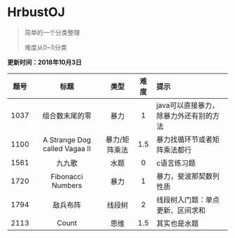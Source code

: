 # HrbustOJ

>简单的一个分类整理
>
>难度从0~5分类

**更新时间：2018年10月3日**


|题号|标题|类型|难度|提示|
|:---:|:---:|:----:|:---:|:---|
|1037|组合数末尾的零|暴力|1|java可以直接暴力，除暴力外还有别的方法|
|1100|A Strange Dog called Vagaa II|暴力/矩阵乘法|1.5|暴力找循环节或者矩阵乘法都行|
|1561|九九歌|水题|0|c语言练习题|
|1720|Fibonacci Numbers|暴力|1|暴力，斐波那契数列性质|
|1794|敌兵布阵|线段树|2|线段树入门题：单点更新、区间求和|
|2113|Count|思维|1.5|其实也是水题|